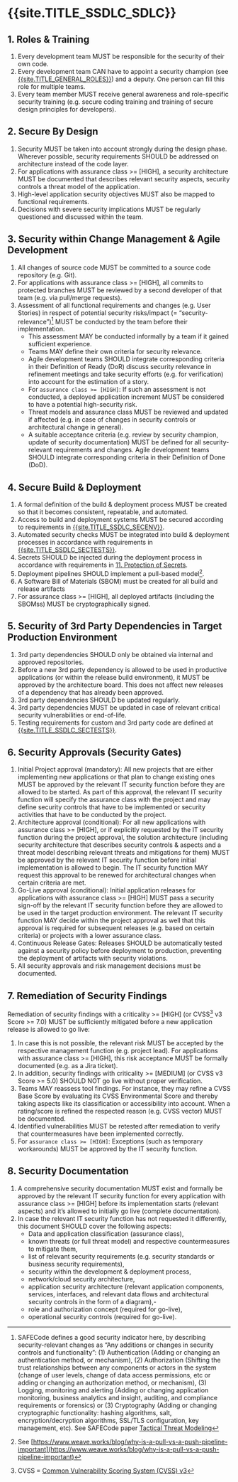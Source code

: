 # {{site.TITLE_SSDLC_SDLC}}

## 1. Roles & Training
1. Every development team MUST be responsible for the security of their own code.
2. Every development team CAN have to appoint a security champion (see [{{site.TITLE_GENERAL_ROLES}}]({{site.URL_GENERAL_ROLES}})) and a deputy. One person can fill this role for multiple teams.
3. Every team member MUST receive general awareness and role-specific security training (e.g. secure coding training and training of secure design principles for developers).

## 2. Secure By Design
1. Security MUST be taken into account strongly during the design phase. Wherever possible, security requirements SHOULD be addressed on architecture instead of the code layer.
2. For applications with assurance class >= [HIGH], a security architecture MUST be documented that describes relevant security aspects, security controls a threat model of the application. 
3. High-level application security objectives MUST also be mapped to functional requirements. 
4. Decisions with severe security implications MUST be regularly questioned and discussed within the team.

## 3. Security within Change Management & Agile Development
1. All changes of source code MUST be committed to a source code repository (e.g. Git).
2. For applications with assurance class >= [HIGH], all commits to protected branches MUST be reviewed by a second developer of that team (e.g. via pull/merge requests).
3. Assessment of all functional requirements and changes (e.g. User Stories) in respect of potential security risks/impact (= “security-relevance”)[^1] MUST be conducted by the team before their implementation.
   - This assessment MAY be conducted informally by a team if it gained sufficient experience.
   - Teams MAY define their own criteria for security relevance.
   - Agile development teams SHOULD integrate corresponding criteria in their Definition of Ready (DoR) discuss security relevance in refinement meetings and take security efforts (e.g. for verification) into account for the estimation of a story.
   - For `assurance class >= [HIGH]`: If such an assessment is not conducted, a deployed application increment MUST be considered to have a potential high-security risk.
   - Threat models and assurance class MUST be reviewed and updated if affected (e.g. in case of changes in security controls or architectural change in general).
   - A suitable acceptance criteria (e.g. review by security champion, update of security documentation) MUST be defined for all security-relevant requirements and changes. Agile development teams SHOULD integrate corresponding criteria in their Definition of Done (DoD).

## 4. Secure Build & Deployment
1. A formal definition of the build & deployment process MUST be created so that it becomes consistent, repeatable, and automated.
2. Access to build and deployment systems MUST be secured according to requirements in [{{site.TITLE_SSDLC_SECENV}}]({{site.URL_SSDLC_SECENV}}).
3. Automated security checks MUST be integrated into build & deployment processes in accordance with requirements in [{{site.TITLE_SSDLC_SECTESTS}}]({{site.URL_SSDLC_SECTESTS}}).
4. Secrets SHOULD be injected during the deployment process in accordance with requirements in [11. Protection of Secrets]({{site.URL_IMPL_SECRETS}}).
5. Deployment pipelines SHOULD implement a pull-based model[^3].
6. A Software Bill of Materials (SBOM) must be created for all build and release artifacts
7. For assurance class >= [HIGH], all deployed artifacts (including the SBOMss) MUST be cryptographically signed.

## 5. Security of 3rd Party Dependencies in Target Production Environment
1. 3rd party dependencies SHOULD only be obtained via internal and approved repositories.
2. Before a new 3rd party dependency is allowed to be used in productive applications (or within the release build environment), it MUST be approved by the architecture board. This does not affect new releases of a dependency that has already been approved.
3. 3rd party dependencies SHOULD be updated regularly.
4. 3rd party dependencies MUST be updated in case of relevant critical security vulnerabilities or end-of-life.
5. Testing requirements for custom and 3rd party code are defined at [{{site.TITLE_SSDLC_SECTESTS}}]({{site.URL_SSDLC_SECTESTS}}).

## 6. Security Approvals (Security Gates)
1. Initial Project approval (mandatory): All new projects that are either implementing new applications or that plan to change existing ones MUST be approved by the relevant IT security function before they are allowed to be started. As part of this approval, the relevant IT security function will specify the assurance class with the project and may define security controls that have to be implemented or security activities that have to be conducted by the project.
2. Architecture approval (conditional): For all new applications with assurance class >= [HIGH], or if explicitly requested by the IT security function during the project approval, the solution architecture (including security architecture that describes security controls & aspects and a threat model describing relevant threats and mitigations for them) MUST be approved by the relevant IT security function before initial implementation is allowed to begin. The IT security function MAY request this approval to be renewed for architectural changes when certain criteria are met.
3. Go-Live approval (conditional): Initial application releases for applications with assurance class >= [HIGH] MUST pass a security sign-off by the relevant IT security function before they are allowed to be used in the target production environment. The relevant IT security function MAY decide within the project approval as well that this approval is required for subsequent releases (e.g. based on certain criteria) or projects with a lower assurance class.
4. Continuous Release Gates: Releases SHOULD be automatically tested against a security policy before deployment to production, preventing the deployment of artifacts with security violations.
5. All security approvals and risk management decisions must be documented.

## 7. Remediation of Security Findings
Remediation of security findings with a criticality >= [HIGH] (or CVSS[^2] v3 Score >= 7.0) MUST be sufficiently mitigated before a new application release is allowed to go live:

1. In case this is not possible, the relevant risk MUST be accepted by the respective management function (e.g. project lead). For applications with assurance class >= [HIGH], this risk acceptance MUST be formally documented (e.g. as a Jira ticket).
2. In addition, security findings with criticality >= [MEDIUM] (or CVSS v3 Score >= 5.0) SHOULD NOT go live without proper verification.
3. Teams MAY reassess tool findings. For instance, they may refine a CVSS Base Score by evaluating its CVSS Environmental Score and thereby taking aspects like its classification or accessibility into account. When a rating/score is refined the respected reason (e.g. CVSS vector) MUST be documented.
4. Identified vulnerabilities MUST be retested after remediation to verify that countermeasures have been implemented correctly.
5. For `assurance class >= [HIGH]`: Exceptions (such as temporary workarounds) MUST be approved by the IT security function.

## 8. Security Documentation

1. A comprehensive security documentation MUST exist and formally be approved by the relevant IT security function for every application with assurance class >= [HIGH] before its implementation starts (relevant aspects) and it’s allowed to initially go live (complete documentation).
2. In case the relevant IT security function has not requested it differently, this document SHOULD cover the following aspects:
   - Data and application classification (assurance class),
   - known threats (or full threat model) and respective countermeasures to mitigate them,
   - list of relevant security requirements (e.g. security standards or business  security requirements),
   - security within the development & deployment process,
   - network/cloud security architecture,
   - application security architecture (relevant application components, services, interfaces, and relevant data flows and architectural security controls in the form of a diagram),- 
   - role and authorization concept (required for go-live),
   - operational security controls (required for go-live).

[^1]: SAFECode defines a good security indicator here, by describing security-relevant changes as “Any additions or changes in security controls and functionality”: (1) Authentication (Adding or changing an authentication method, or mechanism), (2) Authorization (Shifting the trust relationships between any components or actors in the system (change of user levels, change of data access permissions, etc or adding or changing an authorization method, or mechanism), (3) Logging, monitoring and alerting (Adding or changing application monitoring, business analytics and insight, auditing, and compliance requirements or forensics) or (3) Cryptography (Adding or changing cryptographic functionality: hashing algorithms, salt, encryption/decryption algorithms, SSL/TLS configuration, key management, etc). See SAFECode paper [Tactical Threat Modeling](https://safecode.org/wp-content/uploads/2017/05/SAFECode_TM_Whitepaper.pdf)

[^2]: CVSS = [Common Vulnerability Scoring System (CVSS) v3](https://www.first.org/cvss)

[^3]: See [https://www.weave.works/blog/why-is-a-pull-vs-a-push-pipeline-important](https://www.weave.works/blog/why-is-a-pull-vs-a-push-pipeline-important)
